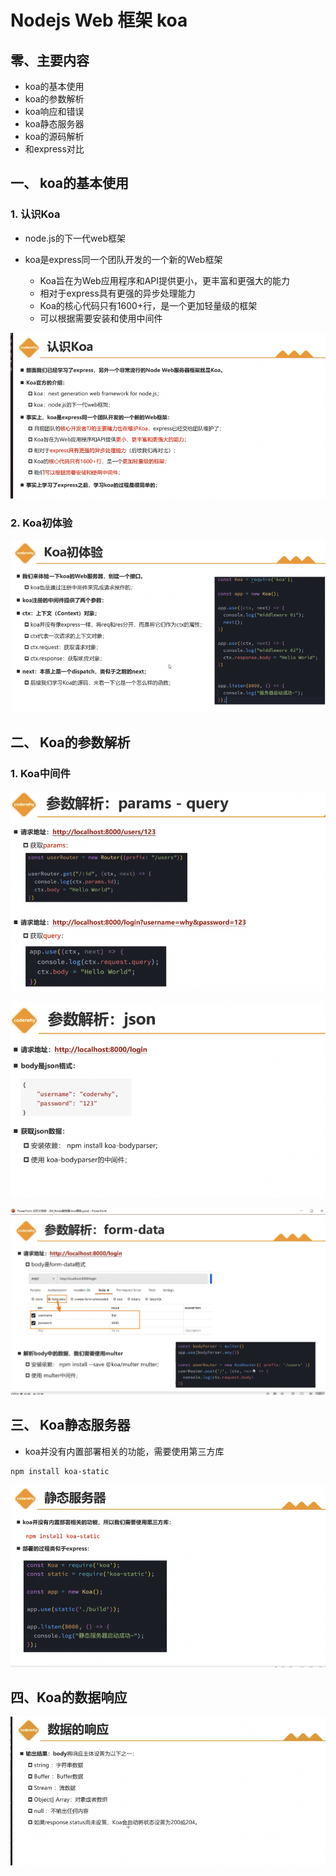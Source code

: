 # Nodejs Web 框架 koa

## 零、主要内容

- koa的基本使用
- koa的参数解析
- koa响应和错误
- koa静态服务器
- koa的源码解析
- 和express对比

## 一、 koa的基本使用

### 1. 认识Koa

- node.js的下一代web框架

- koa是express同一个团队开发的一个新的Web框架
  - Koa旨在为Web应用程序和API提供更小，更丰富和更强大的能力
  - 相对于express具有更强的异步处理能力
  - Koa的核心代码只有1600+行，是一个更加轻量级的框架
  - 可以根据需要安装和使用中间件

![Alt text](image-47.png)

### 2. Koa初体验

![Alt text](image-48.png)

## 二、 Koa的参数解析

### 1. Koa中间件

![Alt text](image-49.png)

![Alt text](image-50.png)

![Alt text](image-51.png)

## 三、 Koa静态服务器

- koa并没有内置部署相关的功能，需要使用第三方库

```shell
npm install koa-static
```

![Alt text](image-52.png)

## 四、Koa的数据响应

![Alt text](image-53.png)
